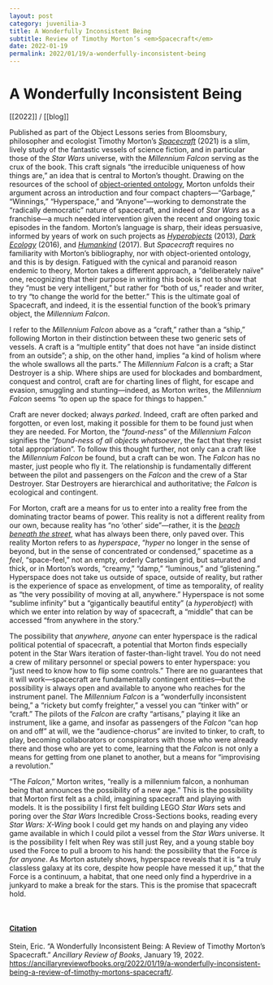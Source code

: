 ```yaml
---
layout: post
category: juvenilia-3
title: A Wonderfully Inconsistent Being
subtitle: Review of Timothy Morton’s <em>Spacecraft</em>
date: 2022-01-19
permalink: 2022/01/19/a-wonderfully-inconsistent-being
---
```


# A Wonderfully Inconsistent Being

[[2022]] / [[blog]]

Published as part of the Object Lessons series from Bloomsbury, philosopher and ecologist Timothy Morton’s [*Spacecraft*](https://bookshop.org/a/79715/9781501375804) (2021) is a slim, lively study of the fantastic vessels of science fiction, and in particular those of the *Star Wars* universe, with the *Millennium Falcon* serving as the crux of the book. This craft signals “the irreducible uniqueness of how things are,” an idea that is central to Morton’s thought. Drawing on the resources of the school of [object-oriented ontology](http://bogost.com/writing/blog/what_is_objectoriented_ontolog/), Morton unfolds their argument across an introduction and four compact chapters—“Garbage,” “Winnings,” “Hyperspace,” and “Anyone”—working to demonstrate the “radically democratic” nature of spacecraft, and indeed of *Star Wars* as a franchise—a much needed intervention given the recent and ongoing toxic episodes in the fandom. Morton’s language is sharp, their ideas persuasive, informed by years of work on such projects as [*Hyperobjects*](https://bookshop.org/a/79715/9780816689231) (2013), [*Dark Ecology*](https://bookshop.org/books/dark-ecology-for-a-logic-of-future-coexistence/9780231177528) (2016), and [*Humankind*](https://bookshop.org/a/79715/9781788731003) (2017). But *Spacecraft* requires no familiarity with Morton’s bibliography, nor with object-oriented ontology, and this is by design. Fatigued with the cynical and paranoid reason endemic to theory, Morton takes a different approach, a “deliberately naïve” one, recognizing that their purpose in writing this book is not to show that they “must be very intelligent,” but rather for “both of us,” reader and writer, to try “to change the world for the better.” This is the ultimate goal of Spacecraft, and indeed, it is the essential function of the book’s primary object, the *Millennium Falcon*.

I refer to the *Millennium Falcon* above as a “craft,” rather than a “ship,” following Morton in their distinction between these two generic sets of vessels. A craft is a “multiple entity” that does not have “an inside distinct from an outside”; a ship, on the other hand, implies “a kind of holism where the whole swallows all the parts.” The *Millennium Falcon* is a craft; a Star Destroyer is a ship. Where ships are used for blockades and bombardment, conquest and control, craft are for charting lines of flight, for escape and evasion, smuggling and stunting—indeed, as Morton writes, the *Millennium Falcon* seems “to open up the space for things to happen.”

Craft are never docked; always *parked*. Indeed, craft are often parked and forgotten, or even lost, making it possible for them to be found just when they are needed. For Morton, the “*found-ness*” of the *Millennium Falcon* signifies the “*found-ness of all objects whatsoever*, the fact that they resist total appropriation”. To follow this thought further, not only can a craft like the *Millennium Falcon* be found, but a craft can be won. The *Falcon* has no master, just people who fly it. The relationship is fundamentally different between the pilot and passengers on the *Falcon* and the crew of a Star Destroyer. Star Destroyers are hierarchical and authoritative; the *Falcon* is ecological and contingent.

For Morton, craft are a means for us to enter into a reality free from the dominating tractor beams of power. This reality is not a different reality from our own, because reality has “no ‘other’ side”—rather, it is the [*beach beneath the street*](https://www.versobooks.com/books/1869-the-beach-beneath-the-street), what has always been there, only paved over. This reality Morton refers to as *hyperspace*, “*hyper* no longer in the sense of beyond, but in the sense of concentrated or condensed,” spacetime as a *feel*, “space-feel,” not an empty, orderly Cartesian grid, but saturated and thick, or in Morton’s words, “creamy,” “damp,” “luminous,” and “glistening.” Hyperspace does not take us outside of space, outside of reality, but rather is the experience of space as envelopment, of time as temporality, of reality as “the very possibility of moving at all, anywhere.” Hyperspace is not some “sublime infinity” but a “gigantically beautiful entity” (a *hyperobject*) with which we enter into relation by way of spacecraft, a “middle” that can be accessed “from anywhere in the story.”

The possibility that *anywhere, anyone* can enter hyperspace is the radical political potential of spacecraft, a potential that Morton finds especially potent in the Star Wars iteration of faster-than-light travel. You do not need a crew of military personnel or special powers to enter hyperspace: you “just need to know how to flip some controls.” There are no guarantees that it will work—spacecraft are fundamentally contingent entities—but the possibility is always open and available to anyone who reaches for the instrument panel. The *Millennium Falcon* is a “wonderfully inconsistent being,” a “rickety but comfy freighter,” a vessel you can “tinker with” or “craft.” The pilots of the *Falcon* are crafty “artisans,” playing it like an instrument, like a game, and insofar as passengers of the *Falcon* “can hop on and off” at will, we the “audience-chorus” are invited to tinker, to craft, to play, becoming collaborators or conspirators with those who were already there and those who are yet to come, learning that the *Falcon* is not only a means for getting from one planet to another, but a means for “improvising a revolution.”

“The *Falcon*,” Morton writes, “really is a millennium falcon, a nonhuman being that announces the possibility of a new age.” This is the possibility that Morton first felt as a child, imagining spacecraft and playing with models. It is the possibility I first felt building LEGO *Star Wars* sets and poring over the *Star Wars* Incredible Cross-Sections books, reading every *Star Wars: X-Wing* book I could get my hands on and playing any video game available in which I could pilot a vessel from the *Star Wars* universe. It is the possibility I felt when Rey was still just Rey, and a young stable boy used the Force to pull a broom to his hand: the possibility that the Force *is for anyone*. As Morton astutely shows, hyperspace reveals that it is “a truly classless galaxy at its core, despite how people have messed it up,” that the Force is a continuum, a habitat, that one need only find a hyperdrive in a junkyard to make a break for the stars. This is the promise that spacecraft hold.

<br>

#### [Citation](https://www.zotero.org/steinea#LCFIW2EW)

Stein, Eric. “A Wonderfully Inconsistent Being: A Review of Timothy Morton’s Spacecraft.” *Ancillary Review of Books*, January 19, 2022. <https://ancillaryreviewofbooks.org/2022/01/19/a-wonderfully-inconsistent-being-a-review-of-timothy-mortons-spacecraft/>.
